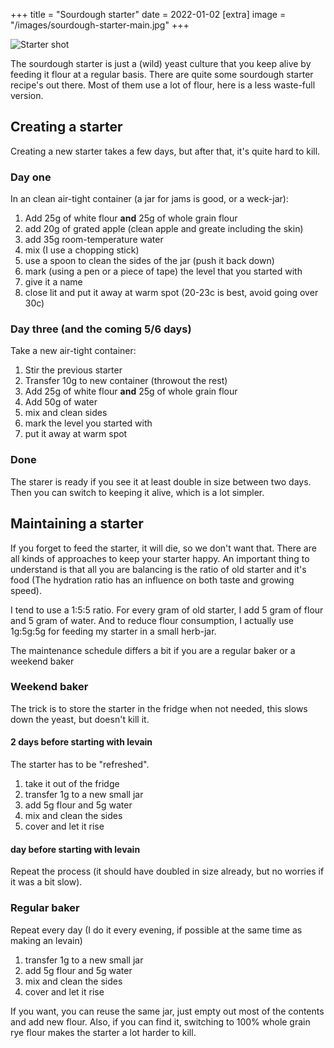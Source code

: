 +++
title = "Sourdough starter"
date = 2022-01-02
[extra]
image = "/images/sourdough-starter-main.jpg"
+++

![Starter shot](/images/sourdough-starter-main.jpg)

The sourdough starter is just a (wild) yeast culture that you keep alive by feeding it flour at a regular basis.
There are quite some sourdough starter recipe's out there.
Most of them use a lot of flour, here is a less waste-full version.

## Creating a starter
Creating a new starter takes a few days, but after that, it's quite hard to kill.

### Day one

In an clean air-tight container (a jar for jams is good, or a weck-jar):

1. Add 25g of white flour __and__ 25g of whole grain flour
2. add 20g of grated apple (clean apple and greate including the skin)
3. add 35g room-temperature water
4. mix (I use a chopping stick)
5. use a spoon to clean the sides of the jar (push it back down)
6. mark (using a pen or a piece of tape) the level that you started with
7. give it a name
8. close lit and put it away at warm spot (20-23c is best, avoid going over 30c)

### Day three (and the coming 5/6 days)

Take a new air-tight container:

1. Stir the previous starter
2. Transfer 10g to new container (throwout the rest)
3. Add 25g of white flour __and__ 25g of whole grain flour
4. Add 50g of water
5. mix and clean sides
6. mark the level you started with
7. put it away at warm spot

### Done

The starer is ready if you see it at least double in size between two days.
Then you can switch to keeping it alive, which is a lot simpler.

## Maintaining a starter

If you forget to feed the starter, it will die, so we don't want that.
There are all kinds of approaches to keep your starter happy. 
An important thing to understand is that all you are balancing is the ratio of old starter and it's food (The hydration ratio has an influence on both taste and growing speed).

I tend to use a 1:5:5 ratio. For every gram of old starter, I add 5 gram of flour and 5 gram of water. And to reduce flour consumption, I actually use 1g:5g:5g for feeding my starter in a small herb-jar.

The maintenance schedule differs a bit if you are a regular baker or a weekend baker

### Weekend baker

The trick is to store the starter in the fridge when not needed, this slows down the yeast, but doesn't kill it.

#### 2 days before starting with levain

The starter has to be "refreshed".

1. take it out of the fridge
2. transfer 1g to a new small jar
3. add 5g flour and 5g water
4. mix and clean the sides
5. cover and let it rise

#### day before starting with levain

Repeat the process (it should have doubled in size already, but no worries if it was a bit slow).

### Regular baker

Repeat every day (I do it every evening, if possible at the same time as making an levain)

1. transfer 1g to a new small jar
2. add 5g flour and 5g water
3. mix and clean the sides
5. cover and let it rise

If you want, you can reuse the same jar, just empty out most of the contents and add new flour.
Also, if you can find it, switching to 100% whole grain rye flour makes the starter a lot harder to kill.